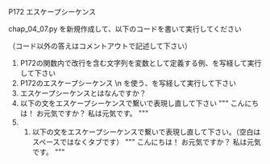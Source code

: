 P172 エスケープシーケンス

chap_04_07.py を新規作成して、以下のコードを書いて実行してください

（コード以外の答えはコメントアウトで記述して下さい）

1. P172の関数内で改行を含む文字列を変数として定義する例、を写経して実行して下さい
1. P172のエスケープシーケンス \n を使う、を写経して実行して下さい
1. エスケープシーケンスとはなんですか？
1. 以下の文をエスケープシーケンスで繋いで表現し直して下さい
    """
    こんにちは！
    お元気ですか？
    私は元気です。
    """
1. 1. 以下の文をエスケープシーケンスで繋いで表現し直して下さい。（空白はスペースではなくタブです）
    """
    こんにちは！    お元気ですか？  私は元気です。
    """
